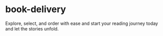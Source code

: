 # book-delivery
Explore, select, and order with ease and start your reading journey today and let the stories unfold.

